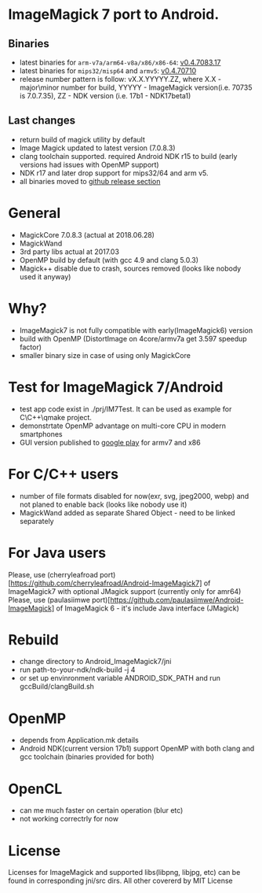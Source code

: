 # ImageMagick 7 port to Android.
## Binaries 
 - latest binaries for `arm-v7a/arm64-v8a/x86/x86-64`: [v0.4.7083.17](https://github.com/ayaromenok/Android_ImageMagick7/releases/tag/v0.4.7083.17)
 - latest binaries for `mips32/misp64` and `armv5`: [v0.4.70710](https://github.com/ayaromenok/Android_ImageMagick7/releases/tag/v0.4.70710)
 - release number pattern is follow: vX.X.YYYYY.ZZ, where X.X - major\minor number for build, YYYYY - ImageMagick version(i.e. 70735 is 7.0.7.35), ZZ - NDK version (i.e. 17b1 - NDK17beta1) 

## Last changes
 - return build of magick utility by default
 - Image Magick updated to latest version (7.0.8.3)
 - clang toolchain supported. 
	required Android NDK r15 to build (early versions had issues with OpenMP support)
 - NDK r17 and later drop support for mips32/64 and arm v5. 
 - all binaries moved to [github release section](https://github.com/ayaromenok/Android_ImageMagick7/releases)

# General
 - MagickCore 7.0.8.3 (actual at 2018.06.28)
 - MagickWand
 - 3rd party libs actual at 2017.03
 - OpenMP build by default (with gcc 4.9 and clang 5.0.3)
 - Magick++ disable due to crash, sources removed (looks like nobody used it anyway)

# Why? 
 - ImageMagick7 is not fully compatible with early(ImageMagick6) version
 - build with OpenMP (DistortImage on 4core/armv7a get 3.597 speedup factor)
 - smaller binary size in case of using only MagickCore

# Test for ImageMagick 7/Android
 - test app code exist in ./prj/IM7Test. It can be used as example for C\C++\qmake project.
 - demonstrtate OpenMP advantage on multi-core CPU in modern smartphones
 - GUI version published to [google play](https://play.google.com/store/apps/details?id=info.yaromenok.IM7Test) for armv7 and x86 

# For C/C++ users
 - number of file formats disabled for now(exr, svg, jpeg2000, webp) and not planed to enable back (looks like nobody use it)
 - MagickWand added as separate Shared Object - need to be linked separately
 
# For Java users
 Please, use (cherryleafroad port)[https://github.com/cherryleafroad/Android-ImageMagick7] of ImageMagick7 with optional JMagick support (currently only for amr64)
 Please, use (paulasiimwe port)[https://github.com/paulasiimwe/Android-ImageMagick] of ImageMagick 6 - it's include Java interface (JMagick)

# Rebuild 
 - change directory to Android_ImageMagick7/jni
 - run path-to-your-ndk/ndk-build -j 4 
 - or set up envinronment variable ANDROID_SDK_PATH and run gccBuild/clangBuild.sh
 
# OpenMP 
 - depends from Application.mk details
 - Android NDK(current version 17b1) support OpenMP with both clang and gcc toolchain (binaries provided for both) 

# OpenCL
 - can me much faster on certain operation (blur etc)
 - not working correctrly for now

# License
Licenses for ImageMagick and supported libs(libpng, libjpg, etc) can be found in corresponding jni/src dirs.
All other covererd by MIT License
